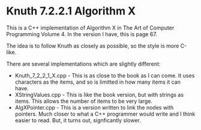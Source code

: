 # Knuth 7.2.2.1 Algorithm X

This is a C++ implementation of Algorithm X in The Art of Computer Programming Volume 4.
In the version I have, this is page 67.

The idea is to follow Knuth as closely as possible, so the style is more C-like.

There are several implementations which are slightly different:

* Knuth_7_2_2_1_X.cpp - This is as close to the book as I can come. It uses characters as the items, and so is limitted in how many items it can have.
* XStringValues.cpp - This is like the book version, but with strings as items. This allows the number of items to be very large.
* AlgXPointer.cpp - This is a version written to link the nodes with pointers. Much closer to what a C++ programmer would write and I think easier to read. But, it turns out, signficantly slower.



